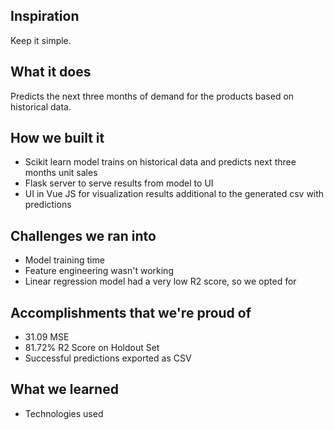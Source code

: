 ## Inspiration
Keep it simple.

## What it does
Predicts the next three months of demand for the products based on historical data.

## How we built it
- Scikit learn model trains on historical data and predicts next three months unit sales
- Flask server to serve results from model to UI
- UI in Vue JS for visualization results additional to the generated csv with predictions

## Challenges we ran into
- Model training time
- Feature engineering wasn't working
- Linear regression model had a very low R2 score, so we opted for 

## Accomplishments that we're proud of
- 31.09 MSE
- 81.72% R2 Score on Holdout Set
- Successful predictions exported as CSV

## What we learned
- Technologies used
